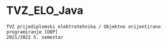 # TVZ_ELO_Java

	TVZ prijediplomski elektrotehnika / Objektno orijentirano programiranje [OOP]
	2021/2022 5. semestar
